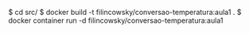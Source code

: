 $ cd src/
$ docker build -t filincowsky/conversao-temperatura:aula1 .
$ docker container run -d filincowsky/conversao-temperatura:aula1